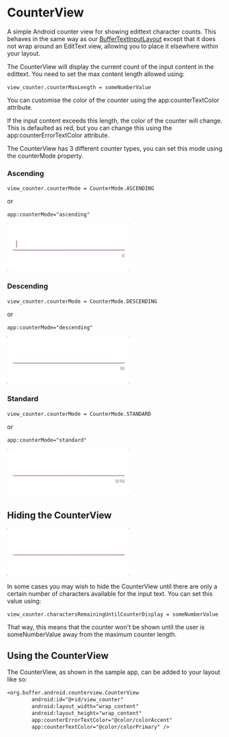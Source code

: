 # CounterView
A simple Android counter view for showing edittext character counts. This behaves in the same way as our
[BufferTextInputLayout](https://github.com/bufferapp/BufferTextInputLayout) except that it does not wrap
around an EditText view, allowing you to place it elsewhere within your layout.

The CounterView will display the current count of the input content in the edittext. You need to set the max content length allowed using:

    view_counter.counterMaxLength = someNumberValue

You can customise the color of the counter using the app:counterTextColor attribute.

If the input content exceeds this length, the color of the counter will change. This is defaulted as red, but you can change this using the
app:counterErrorTextColor attribute.

The CounterView has 3 different counter types, you can set this mode using the counterMode property.

### Ascending

    view_counter.counterMode = CounterMode.ASCENDING

or 

    app:counterMode="ascending"

![Ascending counter](art/ascending.gif)

### Descending

    view_counter.counterMode = CounterMode.DESCENDING

or

    app:counterMode="descending"

![Descending counter](art/descending.gif)

### Standard

    view_counter.counterMode = CounterMode.STANDARD
    
or

    app:counterMode="standard"

![Counter](art/counter.gif)

## Hiding the CounterView

![Hiding the counter](art/display.gif)

In some cases you may wish to hide the CounterView until there are only a certain
number of characters available for the input text. You can set this value using:

    view_counter.charactersRemainingUntilCounterDisplay = someNumberValue

That way, this means that the counter won't be shown until the user is someNumberValue away from the maximum counter length.

## Using the CounterView

The CounterView, as shown in the sample app, can be added to your layout like so:

    <org.buffer.android.counterview.CounterView
            android:id="@+id/view_counter"
            android:layout_width="wrap_content"
            android:layout_height="wrap_content"
            app:counterErrorTextColor="@color/colorAccent"
            app:counterTextColor="@color/colorPrimary" />
